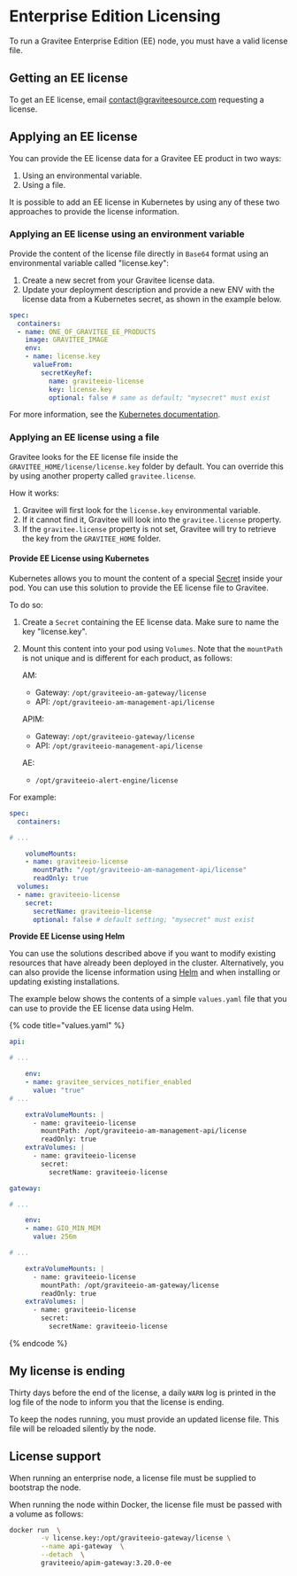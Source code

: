 # Enterprise Edition Licensing

To run a Gravitee Enterprise Edition (EE) node, you must have a valid license file.

## Getting an EE license

To get an EE license, email [contact@graviteesource.com](mailto:contact@graviteesource.com) requesting a license.

## Applying an EE license

You can provide the EE license data for a Gravitee EE product in two ways:

1. Using an environmental variable.
2. Using a file.

It is possible to add an EE license in Kubernetes by using any of these two approaches to provide the license information.

### Applying an EE license using an environment variable

Provide the content of the license file directly in `Base64` format using an environmental variable called "license.key":

1. Create a new secret from your Gravitee license data.
2. Update your deployment description and provide a new ENV with the license data from a Kubernetes secret, as shown in the example below.

```yaml
spec:
  containers:
  - name: ONE_OF_GRAVITEE_EE_PRODUCTS
    image: GRAVITEE_IMAGE
    env:
    - name: license.key
      valueFrom:
        secretKeyRef:
          name: graviteeio-license
          key: license.key
          optional: false # same as default; "mysecret" must exist
```

For more information, see the [Kubernetes documentation](https://kubernetes.io/docs/tasks/inject-data-application/define-environment-variable-container).

### Applying an EE license using a file

Gravitee looks for the EE license file inside the `GRAVITEE_HOME/license/license.key` folder by default. You can override this by using another property called `gravitee.license`.

How it works:

1. Gravitee will first look for the `license.key` environmental variable.
2. If it cannot find it, Gravitee will look into the `gravitee.license` property.
3. If the `gravitee.license` property is not set, Gravitee will try to retrieve the key from the `GRAVITEE_HOME` folder.

#### **Provide EE License using Kubernetes**

Kubernetes allows you to mount the content of a special [Secret](https://kubernetes.io/docs/concepts/configuration/secret/) inside your pod. You can use this solution to provide the EE license file to Gravitee.

To do so:

1. Create a `Secret` containing the EE license data. Make sure to name the key "license.key".
2.  Mount this content into your pod using `Volumes`. Note that the `mountPath` is not unique and is different for each product, as follows:

    AM:

    * Gateway: `/opt/graviteeio-am-gateway/license`
    * API: `/opt/graviteeio-am-management-api/license`

    APIM:

    * Gateway: `/opt/graviteeio-gateway/license`
    * API: `/opt/graviteeio-management-api/license`

    AE:

    * `/opt/graviteeio-alert-engine/license`

For example:

```yaml
spec:
  containers:

# ...

    volumeMounts:
    - name: graviteeio-license
      mountPath: "/opt/graviteeio-am-management-api/license"
      readOnly: true
  volumes:
  - name: graviteeio-license
    secret:
      secretName: graviteeio-license
      optional: false # default setting; "mysecret" must exist
```

**Provide EE License using Helm**

You can use the solutions described above if you want to modify existing resources that have already been deployed in the cluster. Alternatively, you can also provide the license information using [Helm](https://helm.sh/) and when installing or updating existing installations.

The example below shows the contents of a simple `values.yaml` file that you can use to provide the EE license data using Helm.

{% code title="values.yaml" %}
```yaml
api:

# ...

    env:
    - name: gravitee_services_notifier_enabled
      value: "true"
# ...

    extraVolumeMounts: |
      - name: graviteeio-license
        mountPath: /opt/graviteeio-am-management-api/license
        readOnly: true
    extraVolumes: |
      - name: graviteeio-license
        secret:
          secretName: graviteeio-license

gateway:

# ...

    env:
    - name: GIO_MIN_MEM
      value: 256m

# ...

    extraVolumeMounts: |
      - name: graviteeio-license
        mountPath: /opt/graviteeio-am-gateway/license
        readOnly: true
    extraVolumes: |
      - name: graviteeio-license
        secret:
          secretName: graviteeio-license
```
{% endcode %}

## My license is ending

Thirty days before the end of the license, a daily `WARN` log is printed in the log file of the node to inform you that the license is ending.

To keep the nodes running, you must provide an updated license file. This file will be reloaded silently by the node.

## License support

When running an enterprise node, a license file must be supplied to bootstrap the node.

When running the node within Docker, the license file must be passed with a volume as follows:

```sh
docker run  \
        -v license.key:/opt/graviteeio-gateway/license \
        --name api-gateway  \
        --detach  \
        graviteeio/apim-gateway:3.20.0-ee
```
